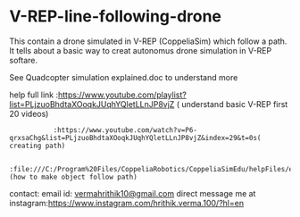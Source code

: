 # V-REP-line-following-drone
This contain a drone simulated in V-REP (CoppeliaSim) which follow a path. 
It tells about a basic way to creat autonomus drone simulation in V-REP softare.

See Quadcopter simulation explained.doc to understand more

help full link :https://www.youtube.com/playlist?list=PLjzuoBhdtaXOoqkJUqhYQletLLnJP8vjZ ( understand basic V-REP first 20 videos)

               :https://www.youtube.com/watch?v=P6-qrxsaChg&list=PLjzuoBhdtaXOoqkJUqhYQletLLnJP8vjZ&index=29&t=0s( creating path)
               
               :file:///C:/Program%20Files/CoppeliaRobotics/CoppeliaSimEdu/helpFiles/en/regularApi/simFollowPath.htm (how to make object follow path)

contact:
  email id: vermahrithik10@gmail.com
  direct message me at instagram:https://www.instagram.com/hrithik.verma.100/?hl=en

